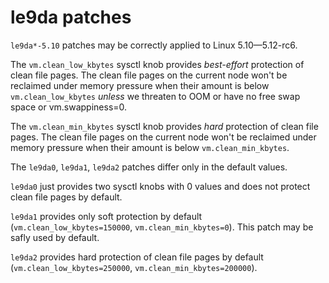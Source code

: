 
# le9da patches

`le9da*-5.10` patches may be correctly applied to Linux 5.10—5.12-rc6.

The `vm.clean_low_kbytes` sysctl knob provides *best-effort* protection of clean file pages. The clean file pages on the current node won't be reclaimed under memory pressure when their amount is below `vm.clean_low_kbytes` *unless* we threaten to OOM or have no free swap space or vm.swappiness=0.

The `vm.clean_min_kbytes` sysctl knob provides *hard* protection of clean file pages. The clean file pages on the current node won't be reclaimed under memory pressure when their amount is below `vm.clean_min_kbytes`.

The `le9da0`, `le9da1`, `le9da2` patches differ only in the default values.

`le9da0` just provides two sysctl knobs with 0 values and does not protect clean file pages by default.

`le9da1` provides only soft protection by default (`vm.clean_low_kbytes=150000`, `vm.clean_min_kbytes=0`). This patch may be safly used by default.

`le9da2` provides hard protection of clean file pages by default (`vm.clean_low_kbytes=250000`, `vm.clean_min_kbytes=200000`).


